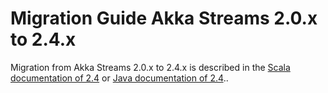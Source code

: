 # Migration Guide Akka Streams 2.0.x to 2.4.x

Migration from Akka Streams 2.0.x to 2.4.x is described in the 
[Scala documentation of 2.4](http://doc.akka.io/docs/akka/2.4/scala/stream/migration-guide-2.0-2.4-scala.html) or
[Java documentation of 2.4](http://doc.akka.io/docs/akka/2.4/java/stream/migration-guide-2.0-2.4-java.html)..